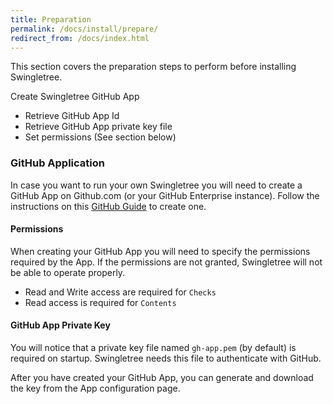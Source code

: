 ```yaml
---
title: Preparation
permalink: /docs/install/prepare/
redirect_from: /docs/index.html
---
```


This section covers the preparation steps to perform before installing Swingletree.

Create Swingletree GitHub App
  * Retrieve GitHub App Id
  * Retrieve GitHub App private key file
  * Set permissions (See section below)

### GitHub Application

In case you want to run your own Swingletree you will need to create a GitHub App on Github.com (or your GitHub Enterprise instance). Follow the instructions on this [GitHub Guide][create-gh-app] to create one.

#### Permissions

When creating your GitHub App you will need to specify the permissions required by the App. If the permissions are not granted, Swingletree will not be able to operate properly.

* Read and Write access are required for `Checks`
* Read access is required for `Contents`

#### GitHub App Private Key

You will notice that a private key file named `gh-app.pem` (by default) is required on startup. Swingletree needs this file to authenticate with GitHub.

After you have created your GitHub App, you can generate and download the key from the App configuration page.

[create-gh-app]: https://developer.github.com/apps/building-github-apps/creating-a-github-app/
